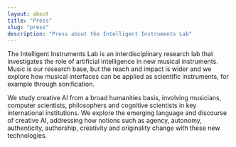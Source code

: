 ```yaml
---
layout: about
title: "Press"
slug: "press"
description: "Press about the Intelligent Instruments Lab"
---
```


<script>
  import CaptionedImage from "../../components/Images/CaptionedImage.svelte"
</script>

The Intelligent Instruments Lab is an interdisciplinary research lab that investigates the role of artificial intelligence in new musical instruments. Music is our research base, but the reach and impact is wider and we explore how musical interfaces can be applied as scientific instruments, for example through sonification.

We study creative AI from a broad humanities basis, involving musicians, computer scientists, philosophers and cognitive scientists in key international institutions. We explore the emerging language and discourse of creative AI, addressing how notions such as agency, autonomy, authenticity, authorship, creativity and originality change with these new technologies.
